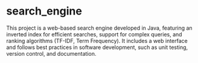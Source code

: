 # search_engine
This project is a web-based search engine developed in Java, featuring an inverted index for efficient searches, support for complex queries, and ranking algorithms (TF-IDF, Term Frequency). It includes a web interface and follows best practices in software development, such as unit testing, version control, and documentation.
